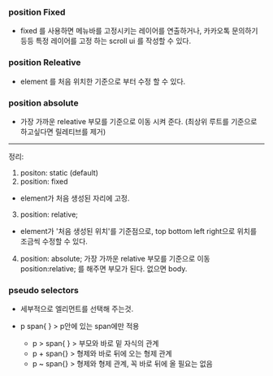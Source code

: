 ### position Fixed
- fixed 를 사용하면 메뉴바를 고정시키는 레이어를 연출하거나, 카카오톡 문의하기 등등 특정 레이어를 고정 하는 scroll ui 를 작성할 수 있다.

### position Releative
- element 를 처음 위치한 기준으로 부터 수정 할 수 있다.

### position absolute
- 가장 가까운 releative 부모를 기준으로 이동 시켜 준다. (최상위 루트를 기준으로 하고싶다면 릴레티브를  제거)

---
정리: 
1. positon: static (default)
2. position: fixed
- element가 처음 생성된 자리에 고정.
3. position: relative;
- element가 '처음 생성된 위치'를 기준점으로, top bottom left right으로 위치를 조금씩 수정할 수 있다.
4. position: absolute;
가장 가까운 relative 부모를 기준으로 이동
position:relative; 를 해주면 부모가 된다.
없으면 body.


### pseudo selectors
- 세부적으로 엘리먼트를 선택해 주는것.

- p span{ } > p안에 있는 span에만 적용
   - p > span{ } > 부모와 바로 밑 자식의 관계
   - p + span{} > 형제와 바로 뒤에 오는 형제 관계
   - p ~ span{} > 형제와 형제 관계, 꼭 바로 뒤에 올 필요는 없음